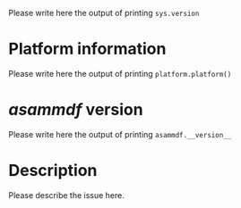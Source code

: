 Please write here the output of printing ``sys.version``

# Platform information
Please write here the output of printing ``platform.platform()``

# _asammdf_ version
Please write here the output of printing ``asammdf.__version__``

# Description
Please describe the issue here.

